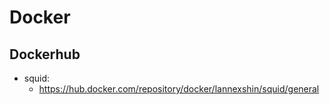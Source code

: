 # Docker

## Dockerhub

- squid:
  - https://hub.docker.com/repository/docker/lannexshin/squid/general
